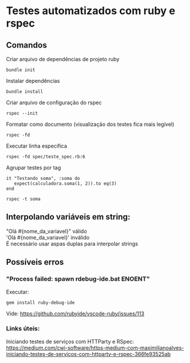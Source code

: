 # Testes automatizados com ruby e rspec

## Comandos

Criar arquivo de dependências de projeto ruby
```
bundle init
```

Instalar dependências
```
bundle install
```

Criar arquivo de configuração do rspec
```
rspec --init
```

Formatar como documento (visualização dos testes fica mais legível)
```
rspec -fd
```

Executar linha específica
```
rspec -fd spec/teste_spec.rb:6
```

Agrupar testes por tag
```
it "Testando soma", :soma do
   expect(calculadora.soma(1, 2)).to eq(3)
end

```
```
rspec -t soma
```

## Interpolando variáveis em string:
"Olá #{nome_da_variavel}" válido\
'Olá #{nome_da_variavel}' inválido\
É necessário usar aspas duplas para interpolar strings

## Possíveis erros

### "Process failed: spawn rdebug-ide.bat ENOENT"
Executar:
```
gem install ruby-debug-ide
```
Vide: https://github.com/rubyide/vscode-ruby/issues/113

### Links úteis:

Iniciando testes de serviços com HTTParty e RSpec: https://medium.com/cwi-software/https-medium-com-maximilianoalves-iniciando-testes-de-servicos-com-httparty-e-rspec-366fe93525ab

